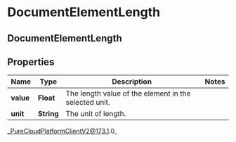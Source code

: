 # DocumentElementLength

## DocumentElementLength

## Properties

|Name | Type | Description | Notes|
|------------ | ------------- | ------------- | -------------|
| **value** | **Float** | The length value of the element in the selected unit. | |
| **unit** | **String** | The unit of length. | |



_PureCloudPlatformClientV2@173.1.0_
